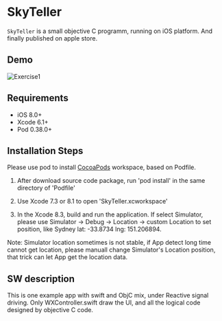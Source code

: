 # SkyTeller 

`SkyTeller` is a small objective C programm, running on iOS platform. And finally published on apple store.




## Demo	
![Exercise1](https://github.com/roger-zhang-eng/SkyTeller/tree/master/demo/1.png)

## Requirements
- iOS 8.0+
- Xcode 6.1+
- Pod 0.38.0+

## Installation Steps
Please use pod to install [CocoaPods](https://cocoapods.org) workspace, based on Podfile.

1) After download source code package, run 'pod install' in the same directory of 'Podfile'

2) Use Xcode 7.3 or 8.1 to open 'SkyTeller.xcworkspace'

3) In the Xcode 8.3, build and run the application. If select Simulator, please use Simulator -> Debug -> Location -> custom Location to set position, like Sydney lat: -33.8734 lng: 151.206894.

Note: Simulator location sometimes is not stable, if App detect long time cannot get location, please manuall change Simulator's Location position, that trick can let App get the location data. 
 
## SW description
This is one example app with swift and ObjC mix, under Reactive signal driving. 
Only WXController.swift draw the UI, and all the logical code designed by objective C code.
